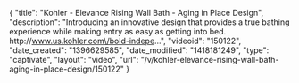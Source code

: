 {
    "title": "Kohler - Elevance Rising Wall Bath - Aging in Place Design",
    "description": "Introducing an innovative design that provides a true bathing experience while making entry as easy as getting into bed. http:\/\/www.us.kohler.com\/bold-indepe...",
    "videoid": "150122",
    "date_created": "1396629585",
    "date_modified": "1418181249",
    "type": "captivate",
    "layout": "video",
    "url": "\/v\/kohler-elevance-rising-wall-bath-aging-in-place-design\/150122"
}